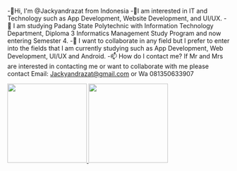 -👋Hi, I'm @Jackyandrazat from Indonesia
-👀I am interested in IT and Technology such as App Development, Website Development, and UI/UX.
-🌱 I am studying Padang State Polytechnic with Information Technology Department, Diploma 3 Informatics Management Study Program and now entering Semester 4.
-💞️ ️I want to collaborate in any field but I prefer to enter into the fields that I am currently studying such as App Development, Web Development, UI/UX and Android.
-📫 How do I contact me?
  If Mr and Mrs are interested in contacting me or want to collaborate with me please contact Email: Jackyandrazat@gmail.com or Wa 081350633907

<!---
Jackyandrazat/Jackyandrazat is a ✨ special ✨ repository because its `README.md` (this file) appears on your GitHub profile.
You can click the Preview link to take a look at your changes.
--->

<p align="left">
<a href="https://github.com/Jackyandrazat">
  <img height="180em" src="https://github-readme-stats-eight-theta.vercel.app/api?username=Jackyandrazat&show_icons=true&theme=algolia&include_all_commits=true&count_private=true"/>
  <img height="180em" src="https://github-readme-stats-eight-theta.vercel.app/api/top-langs/?username=Jackyandrazat&layout=compact&langs_count=8&theme=algolia"/>
</a>
</p>
